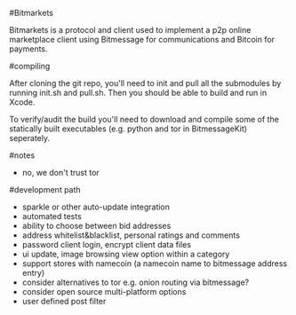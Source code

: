 
#Bitmarkets

Bitmarkets is a protocol and client used to implement a p2p online marketplace client using Bitmessage for communications and Bitcoin for payments.

#compiling

After cloning the git repo, you'll need to init and pull all the submodules by running init.sh and pull.sh. Then you should be able to build and run in Xcode.

To verify/audit the build you'll need to download and compile some of the statically built executables (e.g. python and tor in BitmessageKit) seperately.

#notes

- no, we don't trust tor

#development path

- sparkle or other auto-update integration
- automated tests
- ability to choose between bid addresses
- address whitelist&blacklist, personal ratings and comments
- password client login, encrypt client data files
- ui update, image browsing view option within a category
- support stores with namecoin (a namecoin name to bitmessage address entry)
- consider alternatives to tor e.g. onion routing via bitmessage?
- consider open source multi-platform options
- user defined post filter 
